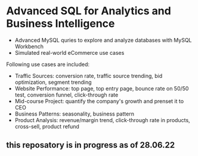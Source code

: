 # Advanced SQL for Analytics and Business Intelligence

- Advanced MySQL quries to explore and analyze databases with MySQL Workbench
- Simulated real-world eCommerce use cases

Following use cases are included:

- Traffic Sources: conversion rate, traffic source trending, bid optimization, segment trending
- Website Performance: top page, top entry page, bounce rate on 50/50 test, conversion funnel, click-through rate
- Mid-course Project: quantify the company's growth and prenset it to CEO
- Business Patterns: seasonality, business pattern
- Product Analysis: revenue/margin trend, click-through rate in products, cross-sell, product refund

## **this reposatory is in progress as of 28.06.22**
